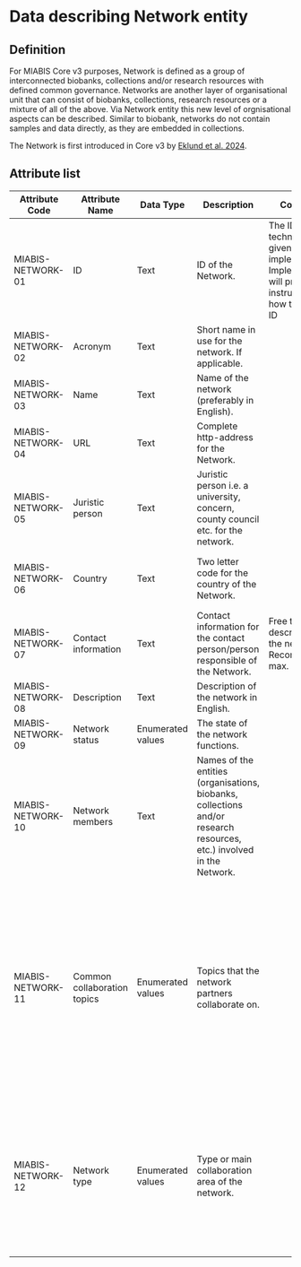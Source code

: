 # Data describing Network entity

## Definition

For MIABIS Core v3 purposes, Network is defined as a group of interconnected biobanks, collections and/or research resources with defined common governance. Networks are another layer of organisational unit that can consist of biobanks, collections, research resources or a mixture of all of the above. Via Network entity this new level of orgnisational aspects can be described. Similar to biobank, networks do not contain samples and data directly, as they are embedded in collections. 

The Network is first introduced in Core v3 by [Eklund et al. 2024](https://doi.org/10.1089/bio.2023.0074). 

## Attribute list

|Attribute Code | Attribute Name | Data Type | Description | Constraints | Allowed Values | Cardinality
|---|---|---|---|---|---|---|
|MIABIS-NETWORK-01| ID| Text| ID of the Network.| The ID is technical and given by the implementation. Implementation will provide instructions on how to form the ID||1..1|
|MIABIS-NETWORK-02| Acronym| Text| Short name in use for the network. If applicable.||| 0..1|
|MIABIS-NETWORK-03| Name| Text| Name of the network (preferably in English).|||1..1|
|MIABIS-NETWORK-04| URL| Text| Complete http-address for the Network.||| 0..1|
|MIABIS-NETWORK-05| Juristic person| Text| Juristic person i.e. a university, concern, county council etc. for the network.|||1..1|
|MIABIS-NETWORK-06| Country| Text| Two letter code for the country of the Network.||ISO-standard 3166 alpha2. In the Network multiple values are allowed|1..n|
|MIABIS-NETWORK-07| Contact information| Text| Contact information for the contact person/person responsible of the Network.|Free text description of the network. Recommendation max. 2000 char.| (Structured attribute) [MIABIS-NETWORK-07](https://github.com/BBMRI-ERIC/miabis/blob/master/all%20structured%20data.md#contact-information).| 1..1|
|MIABIS-NETWORK-08| Description| Text| Description of the network in English.||| 1..1|
|MIABIS-NETWORK-09| Network status| Enumerated values| The state of the network functions.|| Active, Ended, Other| 1..1|
|MIABIS-NETWORK-10| Network members| Text| Names of the entities (organisations, biobanks, collections and/or research resources, etc.) involved in the Network.||| 0..n|
|MIABIS-NETWORK-11| Common collaboration topics| Enumerated values| Topics that the network partners collaborate on.||Common charter, Common SOPs, Common data access policy, Common sample access, policy, Common MTA, Common image access policy, Common image MTA, Common representation, Common URL, Other.|0..n|
|MIABIS-NETWORK-12| Network type| Enumerated values| Type or main collaboration area of the network.| | BBMRI-ERIC National Node network, Biobank network, Collection network, Disease-specific network, Project network, Rare Disease network, Other| 0..n|
